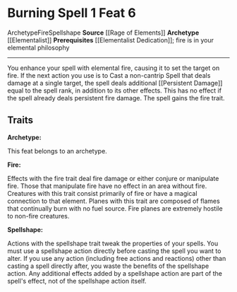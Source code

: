 ﻿---
actions: '[one-action]'
cost: null
element: Fire
feat: Burning Spell
frequency: null
heighten_level: null
id: '4343'
level: '6'
name: Burning Spell
prerequisite: '[[DATABASE/feat/Elementalist Dedication|Elementalist Dedication]]'
rarity: Common
requirement: null
school: null
source: '[[DATABASE/source/Rage of Elements|Rage of Elements]]'
subcategory: null
trait:
- '[[DATABASE/trait/Archetype|Archetype]]'
- '[[DATABASE/trait/Fire|Fire]]'
- '[[DATABASE/trait/Spellshape|Spellshape]]'
trigger: null
type: Feat

---
# Burning Spell <span class="action-icon">1</span> <span class="item-type">Feat 6</span>

<span class="item-trait">Archetype</span><span class="item-trait">Fire</span><span class="item-trait">Spellshape</span>
**Source** [[Rage of Elements]]
**Archetype** [[Elementalist]]
**Prerequisites** [[Elementalist Dedication]]; fire is in your elemental philosophy

---
You enhance your spell with elemental fire, causing it to set the target on fire. If the next action you use is to Cast a non-cantrip Spell that deals damage at a single target, the spell deals additional [[Persistent Damage]] equal to the spell rank, in addition to its other effects. This has no effect if the spell already deals persistent fire damage. The spell gains the fire trait.

## Traits

**Archetype:**

This feat belongs to an archetype.

**Fire:**

Effects with the fire trait deal fire damage or either conjure or manipulate fire. Those that manipulate fire have no effect in an area without fire. Creatures with this trait consist primarily of fire or have a magical connection to that element. Planes with this trait are composed of flames that continually burn with no fuel source. Fire planes are extremely hostile to non-fire creatures.

**Spellshape:**

Actions with the spellshape trait tweak the properties of your spells. You must use a spellshape action directly before casting the spell you want to alter. If you use any action (including free actions and reactions) other than casting a spell directly after, you waste the benefits of the spellshape action. Any additional effects added by a spellshape action are part of the spell's effect, not of the spellshape action itself.